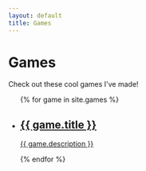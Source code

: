 ```yaml
---
layout: default
title: Games
---
```


<h1>Games</h1>
<p>Check out these cool games I've made!</p>

<ul class="game-list">
  {% for game in site.games %}
    <li>
      <a href="{{ game.url }}">
        <h2>{{ game.title }}</h2>
        <p>{{ game.description }}</p>
      </a>
    </li>
  {% endfor %}
</ul>